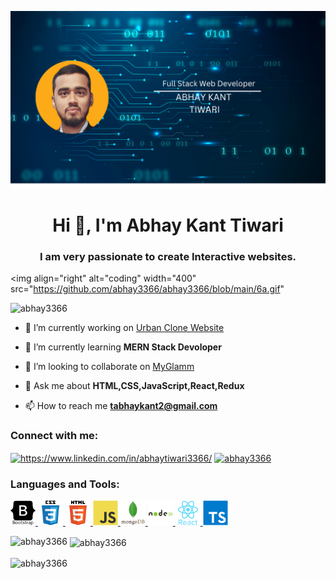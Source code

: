 ![logo](https://github.com/abhay3366/abhay3366/blob/main/Level.png)

<h1 align="center">Hi 👋, I'm Abhay Kant Tiwari</h1>
<h3 align="center">I am very passionate to create Interactive websites.</h3>

<img align="right" alt="coding" width="400" src="https://github.com/abhay3366/abhay3366/blob/main/6a.gif"

<p align="left"> <img src="https://komarev.com/ghpvc/?username=abhay3366&label=Profile%20views&color=0e75b6&style=flat" alt="abhay3366" /> </p>

- 🔭 I’m currently working on [Urban Clone Website](https://github.com/abhay3366/-hysterical-current-2318)

- 🌱 I’m currently learning **MERN Stack Devoloper**

- 👯 I’m looking to collaborate on [MyGlamm](https://github.com/abhay3366/https-github.com-guptaneha0111-bewildered-head-3884)

- 💬 Ask me about **HTML,CSS,JavaScript,React,Redux**

- 📫 How to reach me **tabhaykant2@gmail.com**

<h3 align="left">Connect with me:</h3>
<p align="left">
<a href="https://linkedin.com/in/https://www.linkedin.com/in/abhaytiwari3366/" target="blank"><img align="center" src="https://raw.githubusercontent.com/rahuldkjain/github-profile-readme-generator/master/src/images/icons/Social/linked-in-alt.svg" alt="https://www.linkedin.com/in/abhaytiwari3366/" height="30" width="40" /></a>
<a href="https://codesandbox.com/abhay3366" target="blank"><img align="center" src="https://raw.githubusercontent.com/rahuldkjain/github-profile-readme-generator/master/src/images/icons/Social/codesandbox.svg" alt="abhay3366" height="30" width="40" /></a>
</p>

<h3 align="left">Languages and Tools:</h3>
<p align="left"> <a href="https://getbootstrap.com" target="_blank" rel="noreferrer"> <img src="https://raw.githubusercontent.com/devicons/devicon/master/icons/bootstrap/bootstrap-plain-wordmark.svg" alt="bootstrap" width="40" height="40"/> </a> <a href="https://www.w3schools.com/css/" target="_blank" rel="noreferrer"> <img src="https://raw.githubusercontent.com/devicons/devicon/master/icons/css3/css3-original-wordmark.svg" alt="css3" width="40" height="40"/> </a> <a href="https://www.w3.org/html/" target="_blank" rel="noreferrer"> <img src="https://raw.githubusercontent.com/devicons/devicon/master/icons/html5/html5-original-wordmark.svg" alt="html5" width="40" height="40"/> </a> <a href="https://developer.mozilla.org/en-US/docs/Web/JavaScript" target="_blank" rel="noreferrer"> <img src="https://raw.githubusercontent.com/devicons/devicon/master/icons/javascript/javascript-original.svg" alt="javascript" width="40" height="40"/> </a> <a href="https://www.mongodb.com/" target="_blank" rel="noreferrer"> <img src="https://raw.githubusercontent.com/devicons/devicon/master/icons/mongodb/mongodb-original-wordmark.svg" alt="mongodb" width="40" height="40"/> </a> <a href="https://nodejs.org" target="_blank" rel="noreferrer"> <img src="https://raw.githubusercontent.com/devicons/devicon/master/icons/nodejs/nodejs-original-wordmark.svg" alt="nodejs" width="40" height="40"/> </a> <a href="https://reactjs.org/" target="_blank" rel="noreferrer"> <img src="https://raw.githubusercontent.com/devicons/devicon/master/icons/react/react-original-wordmark.svg" alt="react" width="40" height="40"/> </a> <a href="https://www.typescriptlang.org/" target="_blank" rel="noreferrer"> <img src="https://raw.githubusercontent.com/devicons/devicon/master/icons/typescript/typescript-original.svg" alt="typescript" width="40" height="40"/> </a> </p>

<p><img align="left" src="https://github-readme-stats.vercel.app/api/top-langs?username=abhay3366&show_icons=true&locale=en&layout=compact" alt="abhay3366" /></p>

<p>&nbsp;<img align="center" src="https://github-readme-stats.vercel.app/api?username=abhay3366&show_icons=true&locale=en" alt="abhay3366" /></p>

<p><img align="center" src="https://github-readme-streak-stats.herokuapp.com/?user=abhay3366&" alt="abhay3366" /></p>
